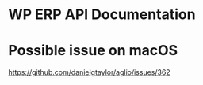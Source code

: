# WP ERP API Documentation

# Possible issue on macOS
https://github.com/danielgtaylor/aglio/issues/362
